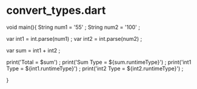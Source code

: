 # convert_types.dart
void main(){
  String num1 = '55' ;
  String num2 = '100' ;

  var int1 = int.parse(num1) ;
  var int2 = int.parse(num2) ;

  var sum = int1 + int2 ;

  print('Total = $sum') ;
  print('Sum Type = ${sum.runtimeType}') ;
  print('int1 Type = ${int1.runtimeType}') ;
  print('int2 Type = ${int2.runtimeType}') ;
  
}
